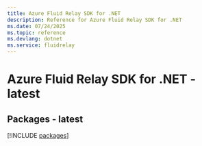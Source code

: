 ```yaml
---
title: Azure Fluid Relay SDK for .NET
description: Reference for Azure Fluid Relay SDK for .NET
ms.date: 07/24/2025
ms.topic: reference
ms.devlang: dotnet
ms.service: fluidrelay
---
```

# Azure Fluid Relay SDK for .NET - latest
## Packages - latest
[!INCLUDE [packages](fluid-relay-index.md)]